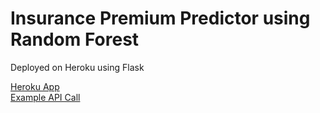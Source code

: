 # Insurance Premium Predictor using Random Forest
Deployed on Heroku using Flask

[Heroku App](https://insurance-premium-predictor-57096ef0d582.herokuapp.com/)  
[Example API Call](https://insurance-premium-predictor-57096ef0d582.herokuapp.com/api/predict/?age=19&sex=female&bmi=27.9&children=0&smoker=yes&region=southwest)
